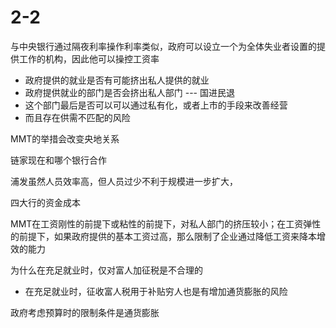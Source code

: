# 2-2

与中央银行通过隔夜利率操作利率类似，政府可以设立一个为全体失业者设置的提供工作的机构，因此他可以操控工资率

- 政府提供的就业是否有可能挤出私人提供的就业
- 政府提供就业的部门是否会挤出私人部门 --- 国进民退
- 这个部门最后是否可以可以通过私有化，或者上市的手段来改善经营
- 而且存在供需不匹配的风险

MMT的举措会改变央地关系

链家现在和哪个银行合作

浦发虽然人员效率高，但人员过少不利于规模进一步扩大，

四大行的资金成本

MMT在工资刚性的前提下或粘性的前提下，对私人部门的挤压较小；在工资弹性的前提下，如果政府提供的基本工资过高，那么限制了企业通过降低工资来降本增效的能力

为什么在充足就业时，仅对富人加征税是不合理的

- 在充足就业时，征收富人税用于补贴穷人也是有增加通货膨胀的风险

政府考虑预算时的限制条件是通货膨胀